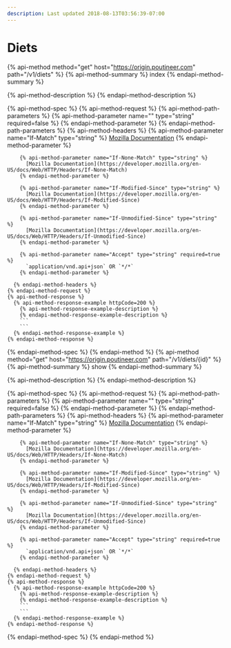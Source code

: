 ```yaml
---
description: Last updated 2018-08-13T03:56:39-07:00
---
```


# Diets

{% api-method method="get" host="https://origin.poutineer.com" path="/v1/diets" %}
  {% api-method-summary %}
    index
  {% endapi-method-summary %}

  {% api-method-description %}
  {% endapi-method-description %}

  {% api-method-spec %}
    {% api-method-request %}
      {% api-method-path-parameters %}
        {% api-method-parameter name="" type="string" required=false %}
        {% endapi-method-parameter %}
      {% endapi-method-path-parameters %}
      {% api-method-headers %}
        {% api-method-parameter name="If-Match" type="string" %}
          [Mozilla Documentation](https://developer.mozilla.org/en-US/docs/Web/HTTP/Headers/If-Match)
        {% endapi-method-parameter %}

        {% api-method-parameter name="If-None-Match" type="string" %}
          [Mozilla Documentation](https://developer.mozilla.org/en-US/docs/Web/HTTP/Headers/If-None-Match)
        {% endapi-method-parameter %}

        {% api-method-parameter name="If-Modified-Since" type="string" %}
          [Mozilla Documentation](https://developer.mozilla.org/en-US/docs/Web/HTTP/Headers/If-Modified-Since)
        {% endapi-method-parameter %}

        {% api-method-parameter name="If-Unmodified-Since" type="string" %}
          [Mozilla Documentation](https://developer.mozilla.org/en-US/docs/Web/HTTP/Headers/If-Unmodified-Since)
        {% endapi-method-parameter %}

        {% api-method-parameter name="Accept" type="string" required=true %}
          `application/vnd.api+json` OR `*/*`
        {% endapi-method-parameter %}

      {% endapi-method-headers %}
    {% endapi-method-request %}
    {% api-method-response %}
      {% api-method-response-example httpCode=200 %}
        {% api-method-response-example-description %}
        {% endapi-method-response-example-description %}
        ```
        ```
      {% endapi-method-response-example %}
    {% endapi-method-response %}
  {% endapi-method-spec %}
{% endapi-method %}
{% api-method method="get" host="https://origin.poutineer.com" path="/v1/diets/{id}" %}
  {% api-method-summary %}
    show
  {% endapi-method-summary %}

  {% api-method-description %}
  {% endapi-method-description %}

  {% api-method-spec %}
    {% api-method-request %}
      {% api-method-path-parameters %}
        {% api-method-parameter name="" type="string" required=false %}
        {% endapi-method-parameter %}
      {% endapi-method-path-parameters %}
      {% api-method-headers %}
        {% api-method-parameter name="If-Match" type="string" %}
          [Mozilla Documentation](https://developer.mozilla.org/en-US/docs/Web/HTTP/Headers/If-Match)
        {% endapi-method-parameter %}

        {% api-method-parameter name="If-None-Match" type="string" %}
          [Mozilla Documentation](https://developer.mozilla.org/en-US/docs/Web/HTTP/Headers/If-None-Match)
        {% endapi-method-parameter %}

        {% api-method-parameter name="If-Modified-Since" type="string" %}
          [Mozilla Documentation](https://developer.mozilla.org/en-US/docs/Web/HTTP/Headers/If-Modified-Since)
        {% endapi-method-parameter %}

        {% api-method-parameter name="If-Unmodified-Since" type="string" %}
          [Mozilla Documentation](https://developer.mozilla.org/en-US/docs/Web/HTTP/Headers/If-Unmodified-Since)
        {% endapi-method-parameter %}

        {% api-method-parameter name="Accept" type="string" required=true %}
          `application/vnd.api+json` OR `*/*`
        {% endapi-method-parameter %}

      {% endapi-method-headers %}
    {% endapi-method-request %}
    {% api-method-response %}
      {% api-method-response-example httpCode=200 %}
        {% api-method-response-example-description %}
        {% endapi-method-response-example-description %}
        ```
        ```
      {% endapi-method-response-example %}
    {% endapi-method-response %}
  {% endapi-method-spec %}
{% endapi-method %}
